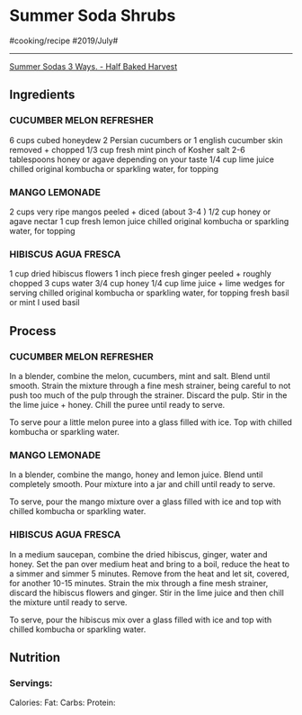 # Summer Soda Shrubs
#cooking/recipe #2019/July#
- - - -
[Summer Sodas 3 Ways. - Half Baked Harvest](https://www.halfbakedharvest.com/summer-sodas-3-ways/)

## Ingredients
### CUCUMBER MELON REFRESHER
6 cups cubed honeydew
2 Persian cucumbers or 1 english cucumber skin removed + chopped
1/3 cup fresh mint
pinch of Kosher salt
2-6 tablespoons honey or agave depending on your taste
1/4 cup lime juice
chilled original kombucha or sparkling water, for topping

### MANGO LEMONADE
2 cups very ripe mangos peeled + diced (about 3-4 )
1/2 cup honey or agave nectar
1 cup fresh lemon juice
chilled original kombucha or sparkling water, for topping

### HIBISCUS AGUA FRESCA
1 cup dried hibiscus flowers
1 inch piece fresh ginger peeled + roughly chopped
3 cups water
3/4 cup honey
1/4 cup lime juice + lime wedges for serving
chilled original kombucha or sparkling water, for topping
fresh basil or mint I used basil

## Process
### CUCUMBER MELON REFRESHER
In a blender, combine the melon, cucumbers, mint and salt. Blend until smooth. Strain the mixture through a fine mesh strainer, being careful to not push too much of the pulp through the strainer. Discard the pulp. Stir in the the lime juice + honey. Chill the puree until ready to serve.

To serve pour a little melon puree into a glass filled with ice. Top with chilled kombucha or sparkling water.

### MANGO LEMONADE
In a blender, combine the mango, honey and lemon juice. Blend until completely smooth. Pour mixture into a jar and chill until ready to serve.

To serve, pour the mango mixture over a glass filled with ice and top with chilled kombucha or sparkling water.

### HIBISCUS AGUA FRESCA
In a medium saucepan, combine the dried hibiscus, ginger, water and honey. Set the pan over medium heat and bring to a boil, reduce the heat to a simmer and simmer 5 minutes. Remove from the heat and let sit, covered, for another 10-15 minutes. Strain the mix through a fine mesh strainer, discard the hibiscus flowers and ginger. Stir in the lime juice and then chill the mixture until ready to serve.

To serve, pour the hibiscus mix over a glass filled with ice and top with chilled kombucha or sparkling water.

## Nutrition
### Servings:
Calories: 
Fat: 
Carbs: 
Protein: 